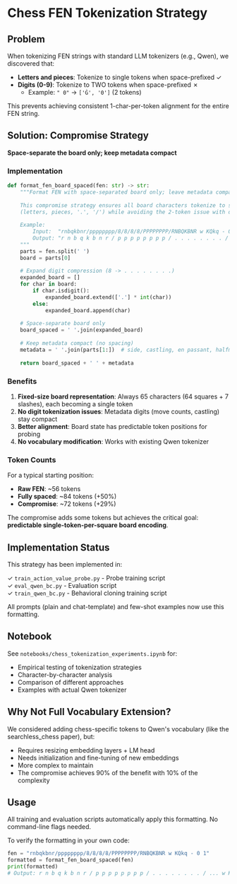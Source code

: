 # Chess FEN Tokenization Strategy

## Problem

When tokenizing FEN strings with standard LLM tokenizers (e.g., Qwen), we discovered that:
- **Letters and pieces**: Tokenize to single tokens when space-prefixed ✓
- **Digits (0-9)**: Tokenize to TWO tokens when space-prefixed ✗
  - Example: `" 0"` → `['Ġ', '0']` (2 tokens)

This prevents achieving consistent 1-char-per-token alignment for the entire FEN string.

## Solution: Compromise Strategy

**Space-separate the board only; keep metadata compact**

### Implementation

```python
def format_fen_board_spaced(fen: str) -> str:
    """Format FEN with space-separated board only; leave metadata compact.
    
    This compromise strategy ensures all board characters tokenize to single tokens
    (letters, pieces, '.', '/') while avoiding the 2-token issue with digits in metadata.
    
    Example:
        Input:  "rnbqkbnr/pppppppp/8/8/8/8/PPPPPPPP/RNBQKBNR w KQkq - 0 1"
        Output: "r n b q k b n r / p p p p p p p p / . . . . . . . . / ... w KQkq - 0 1"
    """
    parts = fen.split(' ')
    board = parts[0]
    
    # Expand digit compression (8 -> . . . . . . . .)
    expanded_board = []
    for char in board:
        if char.isdigit():
            expanded_board.extend(['.'] * int(char))
        else:
            expanded_board.append(char)
    
    # Space-separate board only
    board_spaced = ' '.join(expanded_board)
    
    # Keep metadata compact (no spacing)
    metadata = ' '.join(parts[1:])  # side, castling, en passant, halfmove, fullmove
    
    return board_spaced + ' ' + metadata
```

### Benefits

1. **Fixed-size board representation**: Always 65 characters (64 squares + 7 slashes), each becoming a single token
2. **No digit tokenization issues**: Metadata digits (move counts, castling) stay compact
3. **Better alignment**: Board state has predictable token positions for probing
4. **No vocabulary modification**: Works with existing Qwen tokenizer

### Token Counts

For a typical starting position:
- **Raw FEN**: ~56 tokens
- **Fully spaced**: ~84 tokens (+50%)
- **Compromise**: ~72 tokens (+29%)

The compromise adds some tokens but achieves the critical goal: **predictable single-token-per-square board encoding**.

## Implementation Status

This strategy has been implemented in:

✓ `train_action_value_probe.py` - Probe training script  
✓ `eval_qwen_bc.py` - Evaluation script  
✓ `train_qwen_bc.py` - Behavioral cloning training script  

All prompts (plain and chat-template) and few-shot examples now use this formatting.

## Notebook

See `notebooks/chess_tokenization_experiments.ipynb` for:
- Empirical testing of tokenization strategies
- Character-by-character analysis
- Comparison of different approaches
- Examples with actual Qwen tokenizer

## Why Not Full Vocabulary Extension?

We considered adding chess-specific tokens to Qwen's vocabulary (like the searchless_chess paper), but:
- Requires resizing embedding layers + LM head
- Needs initialization and fine-tuning of new embeddings
- More complex to maintain
- The compromise achieves 90% of the benefit with 10% of the complexity

## Usage

All training and evaluation scripts automatically apply this formatting. No command-line flags needed.

To verify the formatting in your own code:
```python
fen = "rnbqkbnr/pppppppp/8/8/8/8/PPPPPPPP/RNBQKBNR w KQkq - 0 1"
formatted = format_fen_board_spaced(fen)
print(formatted)
# Output: r n b q k b n r / p p p p p p p p / . . . . . . . . / ... w KQkq - 0 1
```

